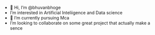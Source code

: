 - 👋 Hi, I’m @bhuvanbhoge
- I’m interested in Artificial Inteliigence and Data science
- 🌱 I’m currently pursuing Mca
-  I’m looking to collaborate on some great project that actually make a sence


<!---
bhuvanbhoge/bhuvanbhoge is a ✨ special ✨ repository because its `README.md` (this file) appears on your GitHub profile.
You can click the Preview link to take a look at your changes.
--->
